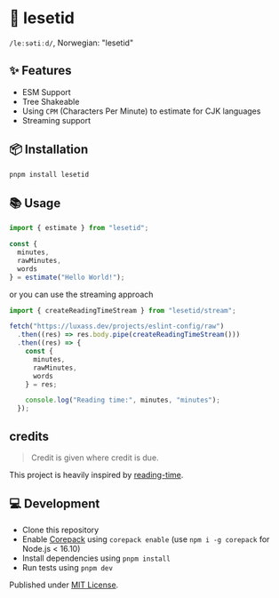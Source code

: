 # 📖 lesetid

`/leːsətiːd/`, Norwegian: "lesetid"

## ✨ Features

- ESM Support
- Tree Shakeable
- Using `CPM` (Characters Per Minute) to estimate for CJK languages
- Streaming support

## 📦 Installation

```sh
pnpm install lesetid
```

## 📚 Usage

```ts
import { estimate } from "lesetid";

const {
  minutes,
  rawMinutes,
  words
} = estimate("Hello World!");
```

or you can use the streaming approach

```ts
import { createReadingTimeStream } from "lesetid/stream";

fetch("https://luxass.dev/projects/eslint-config/raw")
  .then((res) => res.body.pipe(createReadingTimeStream()))
  .then((res) => {
    const {
      minutes,
      rawMinutes,
      words
    } = res;

    console.log("Reading time:", minutes, "minutes");
  });
```

## credits
> Credit is given where credit is due. 

This project is heavily inspired by [reading-time](https://github.com/ngryman/reading-time).


## 💻 Development

- Clone this repository
- Enable [Corepack](https://github.com/nodejs/corepack) using `corepack enable` (use `npm i -g corepack` for Node.js < 16.10)
- Install dependencies using `pnpm install`
- Run tests using `pnpm dev`

Published under [MIT License](./LICENCE).
